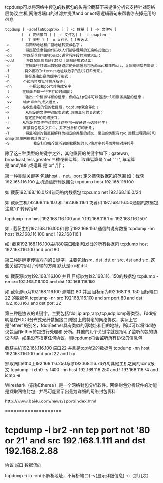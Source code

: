 tcpdump可以将网络中传送的数据包的头完全截获下来提供分析它支持针对网络层协议,主机,网络或端口的过滤并提供and or not等逻辑语句来帮助你去掉无用的信息

```shell
tcpdump [ -adeflnNOpqStvx ] [ -c 数量 ] [ -F 文件名 ]
　　　　 [ -i 网络接口 ] [ -r 文件名] [ -s snaplen ]
　　　　 [ -T 类型 ] [ -w 文件名 ] [表达式 ]
-a 　　   将网络地址和广播地址转变成名字；
-d 　　   将匹配信息包的代码以人们能够理解的汇编格式给出；
-dd 　　 将匹配信息包的代码以c语言程序段的格式给出；
-ddd 　   将匹配信息包的代码以十进制的形式给出；
-e 　　   在输出行打印出数据链路层的头部信息包括源mac和目的mac，以及网络层的协议；
-f 　　　 将外部的Internet地址以数字的形式打印出来；
-l 　　　 使标准输出变为缓冲行形式；
-n 　　  不把网络地址转换成名字；
-nn        不把ip和port转换成名字
-t 　　　在输出的每一行不打印时间戳；
-v 　　   输出一个稍微详细的信息，例如在ip包中可以包括ttl和服务类型的信息；
-vv 　　 输出详细的报文信息；
-c 　　　在收到指定的包的数目后，tcpdump就会停止；
-F 　　   从指定的文件中读取表达式,忽略其它的表达式；
-i 　　　 指定监听的网络接口；
-r 　　　从指定的文件中读取包(这些包一般通过-w选项产生)；
-w 　　  直接将包写入文件中，并不分析和打印出来；
-T 　　   将监听到的包直接解释为指定的类型的报文，常见的类型有rpc(远程过程调用)和snmp(简单网络管理协议);
-S           指定打印每个监听到的数据包的TCP绝对序列号而非相对序列号
```



除了这三种类型的关键字之外，其他重要的关键字如下：gateway, broadcast,less,greater
三种逻辑运算，取非运算是 'not ' '! ', 与运算是'and','&&';或运算 是'or' ,'||'；

第一种类型关键字 包括host ，net，port  定义捕获数据包的范围
如：截获192.168.116.100 主机通信所有数据包
tcpdump host 192.168.116.100	

如:截获192.168.116.0/24该网络内数据包
tcpdump net 192.168.116.0/24

如:截获主机192.168.116.100 和 192.168.116.1 或者和 192.168.116.150通信的数据包 注意'()' 转译括号

tcpdump -nn host 192.168.116.100 and '(192.168.116.1 or 192.168.116.150)'

如 : 截获主机192.168.116.100和 除了192.168.116.1通信的说有数据
tcpdump -nn host 192.168.116.100 and ! 192.168.116.1

如: 截获192.168.116.100主机80端口收到和发出的所有数据包
tcpdump host 192.168.116.100 and port 80

第二种是确定传输方向的关键字，主要包括src , dst ,dst or src, dst and src ,这些关键字指明了传输的方向 默认是src和dst	

如:截获源ip为192.168.116.100 并且 目标ip为192.168.116. 150的数据包
tcpdump -nn src 192.168.116.100 and dst 192.168.116.150

如:截获源ip为192.168.116.100 源端口 80  并且 目标ip为192.168.116. 150 目标端口 22 的数据包
tcpdump -nn src 192.168.116.100 and src port 80 and dst 192.168.116.1 and dst port 22


第三种是协议的关键字，主要包括fddi,ip,arp,rarp,tcp,udp,icmp等类型。Fddi指明是在FDDI(分布式光纤数据接口网络)上的特定的网络协议，实际上它是"ether"的别名，fddi和ether具有类似的源地址和目的地址，所以可以将fddi协议包当作ether的包进行处理和 分析。其他的几个关键字就是指明了监听的包的协议内容。如果没有指定任何协议，则tcpdump将会监听所有协议的信息包

截获主机192.168.116.100 端口22 并且是tcp协议的数据包
tcpdump -nn host 192.168.116.100 and port 22 and tcp

抓取网口eth0上192.168.116.250与除192.168.116.74外的其他主机之间的icmp报文
tcpdump -i eth0 -s 1400 -nn host 192.168.116.250 and ! 192.168.116.74 and icmp -e

Wireshark（前称Ethereal）是一个网络封包分析软件。网络封包分析软件的功能是撷取网络封包，并尽可能显示出最为详细的网络封包资料

http://www.baidu.com/news/sport/index.html

====================



# tcpdump -i br2   -nn tcp port not '80 or 21' and src 192.168.1.111 and dst 192.168.2.88
协议
端口
数据流向


tcpdump -i lo -nn(不解析地址，不解析端口) -v(显示详细信息) -c（抓几次）











